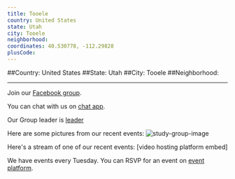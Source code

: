 ```yaml
---
title: Tooele
country: United States
state: Utah
city: Tooele
neighborhood: 
coordinates: 40.530778, -112.29828
plusCode:
---
```


##Country: United States
##State: Utah
##City: Tooele
##Neighborhood: 
*****
Join our [Facebook group](https://www.facebook.com/groups/free.code.camp.Tooele).

You can chat with us on [chat app]().

Our Group leader is [leader]()

Here are some pictures from our recent events:
![study-group-image]()

Here's a stream of one of our recent events:
[video hosting platform embed]

We have events every Tuesday. You can RSVP for an event on [event platform]().
